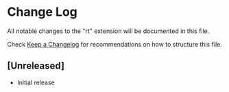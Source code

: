 # Change Log

All notable changes to the "rt" extension will be documented in this file.

Check [Keep a Changelog](http://keepachangelog.com/) for recommendations on how to structure this file.

## [Unreleased]

- Initial release